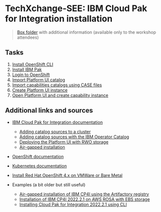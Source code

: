 
# TechXchange-SEE: IBM Cloud Pak for Integration installation


>[Box folder](https://ibm.box.com/s/597dicj8ece4twnah9c2o9jl1n509xtg) with additional information (available only to the workshop attendees)<br>



## Tasks

1. [Install OpenShift CLI](tasks/01-Install-OpenShift-CLI.md)
2. [Install IBM Pak](tasks/02-Install-IBM-Pak.md)
3. [Login to OpenShift](tasks/03-Login-to-OpenShift.md)
4. [Import Platform UI catalog](tasks/04-Import-Platform-UI-catalog.md)
5. [Import capabilities catalogs using CASE files](tasks/05-Import-capabilities-catalogs.md)
6. [Create Platform UI instance](tasks/06-Create-Platform-UI-instance.md)
7. [Open Platform UI and create capability instance](tasks/07-Capability-instance.md)


## Additional links and sources

- [IBM Cloud Pak for Integration documentation](https://www.ibm.com/docs/en/cloud-paks/cp-integration)
  - [Adding catalog sources to a cluster](https://www.ibm.com/docs/en/cloud-paks/cp-integration/2023.2?topic=images-adding-catalog-sources-cluster)
  - [Adding catalog sources with the IBM Operator Catalog](https://www.ibm.com/docs/en/cloud-paks/cp-integration/2023.2?topic=images-adding-catalog-sources-cluster#adding-catalog-sources-to-a-cluster__adding-catalog-sources-with-the-ibm-operator-catalog-online-only__title__1)
  - [Deploying the Platform UI with RWO storage](https://www.ibm.com/docs/en/cloud-paks/cp-integration/2023.2?topic=ui-deploying-platform-rwo-storage)
  - [Air-gapped installation](https://www.ibm.com/docs/en/cloud-paks/cp-integration/2023.2?topic=images-mirroring-air-gapped-cluster)
- [OpenShift documentation](https://docs.openshift.com/)
- [Kubernetes documentation](https://kubernetes.io/docs/home/)


- [Install Red Hat OpenShift 4.x on VMWare or Bare Metal](https://github.com/IBM-ICP4D/cloud-pak-ocp-4)

- Examples (a bit older but still useful)
  - [Air-gapped installation of IBM CP4I using the Artifactory registry](https://github.com/sreckoj/CP4I-airgapped-install-Artifactory)
  - [Installation of IBM CP4I 2022.2.1 on AWS ROSA with EBS storage](https://github.com/sreckoj/IBM-CP4I-on-AWS-ROSA)
  - [Installing Cloud Pak for Integration 2022.2.1 using CLI](https://github.com/sreckoj/IBM-CP4I-CLI-based-installation)



